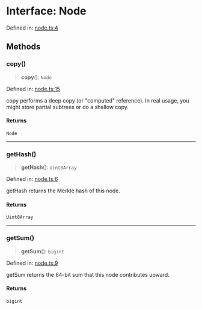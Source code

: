 # Interface: Node

Defined in: [node.ts:4](https://github.com/dcdpr/did-btcr2-js/blob/4a717493e735221d072999f212891939f4de3f23/packages/smt/src/node.ts#L4)

## Methods

### copy()

> **copy**(): `Node`

Defined in: [node.ts:15](https://github.com/dcdpr/did-btcr2-js/blob/4a717493e735221d072999f212891939f4de3f23/packages/smt/src/node.ts#L15)

copy performs a deep copy (or "computed" reference).
In real usage, you might store partial subtrees or do a shallow copy.

#### Returns

`Node`

***

### getHash()

> **getHash**(): `Uint8Array`

Defined in: [node.ts:6](https://github.com/dcdpr/did-btcr2-js/blob/4a717493e735221d072999f212891939f4de3f23/packages/smt/src/node.ts#L6)

getHash returns the Merkle hash of this node.

#### Returns

`Uint8Array`

***

### getSum()

> **getSum**(): `bigint`

Defined in: [node.ts:9](https://github.com/dcdpr/did-btcr2-js/blob/4a717493e735221d072999f212891939f4de3f23/packages/smt/src/node.ts#L9)

getSum returns the 64-bit sum that this node contributes upward.

#### Returns

`bigint`
